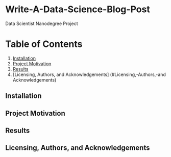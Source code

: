 # Write-A-Data-Science-Blog-Post

Data Scientist Nanodegree Project

# Table of Contents

1. [Installation](#Installation)
2. [Project Motivation](#Project-Motivation)
3. [Results](#Results)
4. [Licensing, Authors, and Acknowledgements] (#Licensing,-Authors,-and Acknowledgements)



## Installation



## Project Motivation

## Results


## Licensing, Authors, and Acknowledgements
